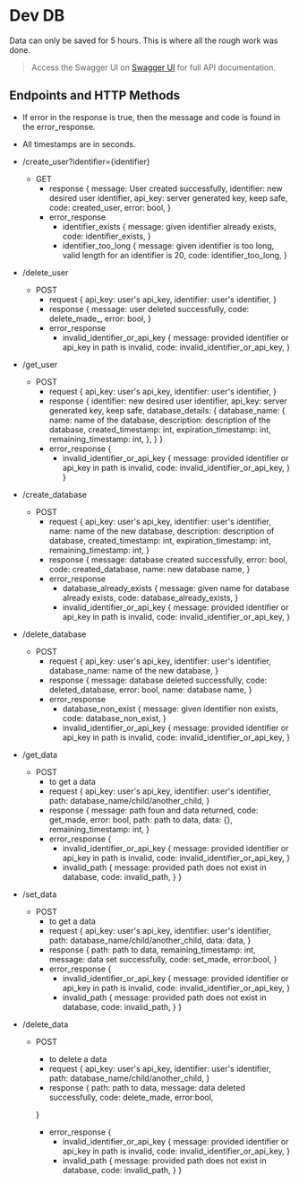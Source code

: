 # Dev DB

Data can only be saved for 5 hours. This is where all the rough work was done.

> Access the Swagger UI on [Swagger UI](https://devdb-prmpsmart.b4a.run/docs) for full API documentation.

## Endpoints and HTTP Methods

- If error in the response is true, then the message and code is found in the error_response.
- All timestamps are in seconds.

- /create_user?identifier={identifier}
    - GET
        - response {
            message: User created successfully,
            identifier: new desired user identifier,
            api_key: server generated key, keep safe,
            code: created_user,
            error: bool,
        }
        - error_response
            - identifier_exists {
                message: given identifier already exists,
                code: identifier_exists,
            }
            - identifier_too_long {
                message: given identifier is too long, valid length for an identifier is 20,
                code: identifier_too_long,
            }

- /delete_user
    - POST
        - request {
            api_key: user's api_key,
            identifier: user's identifier,
        }
        - response {
            message: user deleted successfully,
            code: delete_made_,
            error: bool,
        }
        - error_response
            - invalid_identifier_or_api_key {
                message: provided identifier or api_key in path is invalid,
                code: invalid_identifier_or_api_key,
            }

- /get_user
    - POST
        - request {
            api_key: user's api_key,
            identifier: user's identifier,
        }
        - response {
            identifier: new desired user identifier,
            api_key: server generated key, keep safe,
            database_details: {
                database_name: {
                    name: name of the database,
                    description: description of the database,
                    created_timestamp: int,
                    expiration_timestamp: int,
                    remaining_timestamp: int,
                },
            }
        }
        - error_response {
            - invalid_identifier_or_api_key {
                message: provided identifier or api_key in path is invalid,
                code: invalid_identifier_or_api_key,
            }
        }

- /create_database
    - POST
        - request {
            api_key: user's api_key,
            identifier: user's identifier,
            name: name of the new database,
            description: description of database,
            created_timestamp: int,
            expiration_timestamp: int,
            remaining_timestamp: int,
        }
        - response {
            message: database created successfully,
            error: bool,
            code: created_database,
            name: new database name,
        }
        - error_response
            - database_already_exists {
                message: given name for database already exists,
                code: database_already_exists,
            }
            - invalid_identifier_or_api_key {
                message: provided identifier or api_key in path is invalid,
                code: invalid_identifier_or_api_key,
            }

- /delete_database
    - POST
        - request {
            api_key: user's api_key,
            identifier: user's identifier,
            database_name: name of the new database,
        }
        - response {
            message: database deleted successfully,
            code: deleted_database,
            error: bool,
            name: database name,
        }
        - error_response
            - database_non_exist {
                message: given identifier non exists,
                code: database_non_exist,
            }
            - invalid_identifier_or_api_key {
                message: provided identifier or api_key in path is invalid,
                code: invalid_identifier_or_api_key,
            }

- /get_data
    - POST
        - to get a data
        - request {
            api_key: user's api_key,
            identifier: user's identifier,
            path: database_name/child/another_child,
        }
        - response {
            message: path foun and data returned,
            code: get_made,
            error: bool,
            path: path to data,
            data: {},
            remaining_timestamp: int,
        }
        - error_response {
            - invalid_identifier_or_api_key {
                message: provided identifier or api_key in path is invalid,
                code: invalid_identifier_or_api_key,
            }
            - invalid_path {
                message: provided path does not exist in database,
                code: invalid_path,
            }
        }

- /set_data
    - POST
        - to get a data
        - request {
            api_key: user's api_key,
            identifier: user's identifier,
            path: database_name/child/another_child,
            data: data,
        }
        - response {
            path: path to data,
            remaining_timestamp: int,
            message: data set successfully,
            code: set_made,
            error:bool,
        }
        - error_response {
            - invalid_identifier_or_api_key {
                message: provided identifier or api_key in path is invalid,
                code: invalid_identifier_or_api_key,
            }
            - invalid_path {
                message: provided path does not exist in database,
                code: invalid_path,
            }
        }

- /delete_data
    - POST
        - to delete a data
        - request {
            api_key: user's api_key,
            identifier: user's identifier,
            path: database_name/child/another_child,
        }
        - response {
            path: path to data,
            message: data deleted successfully,
            code: delete_made,
            error:bool,

        }
        - error_response {
            - invalid_identifier_or_api_key {
                message: provided identifier or api_key in path is invalid,
                code: invalid_identifier_or_api_key,
            }
            - invalid_path {
                message: provided path does not exist in database,
                code: invalid_path,
            }
        }